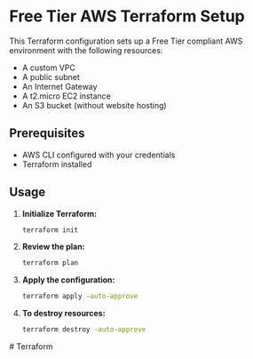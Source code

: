 # Free Tier AWS Terraform Setup

This Terraform configuration sets up a Free Tier compliant AWS environment with the following resources:

- A custom VPC
- A public subnet
- An Internet Gateway
- A t2.micro EC2 instance
- An S3 bucket (without website hosting)

## Prerequisites

- AWS CLI configured with your credentials
- Terraform installed

## Usage

1. **Initialize Terraform:**  
   ```bash
   terraform init
   ```

2. **Review the plan:**  
   ```bash
   terraform plan
   ```

3. **Apply the configuration:**  
   ```bash
   terraform apply -auto-approve
   ```

4. **To destroy resources:**  
   ```bash
   terraform destroy -auto-approve
   ```
#   T e r r a f o r m  
 